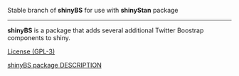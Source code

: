 Stable branch of **shinyBS** for use with **shinyStan** package 

***

**shinyBS** is a package that adds several additional Twitter Boostrap 
components to shiny. 

[License (GPL-3)](http://www.gnu.org/copyleft/gpl.html) 

[shinyBS package DESCRIPTION](https://github.com/jgabry/shinyBS/blob/shinyBS_for_shinyStan/DESCRIPTION)
